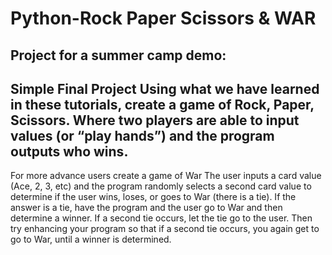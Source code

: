 # Python-Rock Paper Scissors & WAR
Project for a summer camp demo: 
-------------------------------
Simple Final Project
Using what we have learned in these tutorials, create a game of Rock, Paper, Scissors.
Where two players are able to input values (or “play hands”) and the program outputs who wins.
-------------------------------
For more advance users create a game of War
The user inputs a card value (Ace, 2, 3, etc) and the program randomly selects a second card value to determine if the user wins, loses, or goes to War (there is a tie). If the answer is a tie, have the program and the user go to War and then determine a winner. If a second tie occurs, let the tie go to the user. Then try enhancing your program so that if a second tie occurs, you again get to go to War, until a winner is determined.

